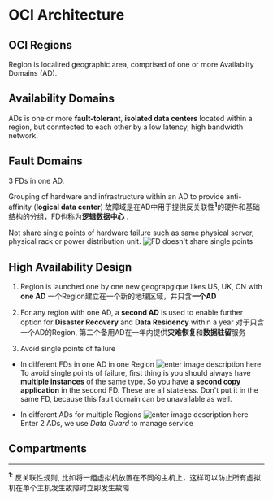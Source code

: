 # OCI Architecture

## OCI Regions

Region is localired geographic area, comprised of one or more Availablity Domains (AD).

## Availability Domains

ADs is one or more **fault-tolerant**, **isolated data centers** located within a region, but conntected to each other by a low latency, high bandwidth network.

## Fault Domains

3 FDs in one AD.

Grouping of hardware and infrastructure within an AD to provide anti-affinity (**logical data center**)
故障域是在AD中用于提供反关联性<sup>**1**</sup>的硬件和基础结构的分组，FD也称为**逻辑数据中心** . 

Not share single points of hardware failure such as same physical server, physical rack or power distribution unit.
![FD doesn't share single points](https://imgur.com/QQelQ8L.png)

## High Availability Design

1. Region is launched one by one new geograpgique likes US, UK, CN with **one AD**
一个Region建立在一个新的地理区域，并只含**一个AD**

2. For any region with one AD, a **second AD** is used to enable further option for **Disaster Recovery** and **Data Residency** within a year
对于只含一个AD的Region, 第二个备用AD在一年内提供**灾难恢复**和**数据驻留**服务

3. Avoid single points of failure
- In different FDs in one AD in one Region
![enter image description here](https://imgur.com/T6lBG4V.png)
To avoid single points of failure,  first  thing  is  you  should  always  have  **multiple  instances**  of  the  same  type.  So  you  have  **a second  copy  application** in the second FD.  These  are  all  stateless.
Don't  put  it  in  the  same  FD,  because  this  fault  domain  can  be  unavailable  as well.

- In different ADs for multiple Regions
![enter image description here](https://imgur.com/J5HdS0V.png)
Enter 2 ADs, we use *Data Guard* to manage service

## Compartments




---
<sup>**1:**</sup> 反关联性规则, 比如将一组虚拟机放置在不同的主机上，这样可以防止所有虚拟机在单个主机发生故障时立即发生故障
<!--stackedit_data:
eyJoaXN0b3J5IjpbLTEzMDMzNTE0MjgsNzY3MzE0NTgsLTM3OD
M2NDM5OV19
-->